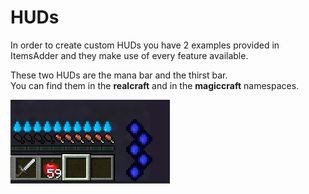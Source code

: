 # HUDs

In order to create custom HUDs you have 2 examples provided in ItemsAdder and they make use of every feature available.

These two HUDs are the mana bar and the thirst bar.  
You can find them in the **realcraft** and in the **magiccraft** namespaces.

![](../../../.gitbook/assets/image%20%2832%29.png)



